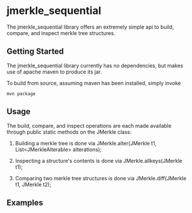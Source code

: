 jmerkle_sequential
====================

The jmerkle_sequential library offers an extremely simple api to build, compare, and inspect merkle tree structures.  

Getting Started
---------------

The jmerkle_sequential library currently has no dependencies, but makes use of apache maven to produce its jar.

To build from source, assuming maven has been installed, simply invoke

    mvn package
    

Usage
-----
The build, compare, and inspect operations are each made available through public static methods on the JMerkle class:

1. Building a merkle tree is done via JMerkle.alter(JMerkle t1, List&lt;JMerkleAlterable&gt; alterations);

2. Inspecting a structure's contents is done via JMerkle.allkeys(JMerkle t1);

3. Comparing two merkle tree structures is done via JMerkle.diff(JMerkle t1, JMerkle t2); 

Examples
--------
